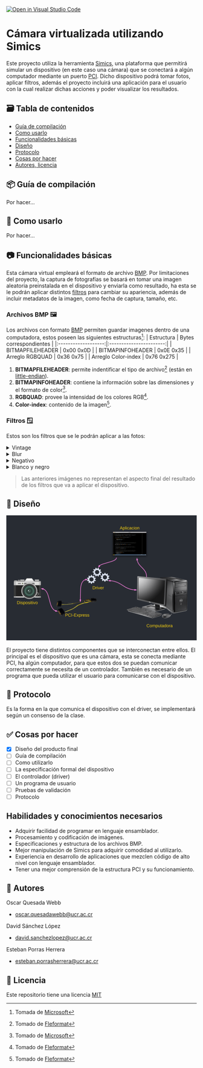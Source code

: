 [![Open in Visual Studio Code](https://classroom.github.com/assets/open-in-vscode-c66648af7eb3fe8bc4f294546bfd86ef473780cde1dea487d3c4ff354943c9ae.svg)](https://classroom.github.com/online_ide?assignment_repo_id=7705717&assignment_repo_type=AssignmentRepo)


# Cámara virtualizada utilizando Simics
Este proyecto utiliza la herramienta [Simics](https://www.intel.com/content/www/us/en/developer/articles/tool/simics-simulator.html), una plataforma que permitirá simular un dispositivo (en este caso una cámara) que se conectará a algún computador mediante un puerto [PCI](https://pcisig.com/specifications). Dicho dispositivo podrá tomar fotos, aplicar filtros, además el proyecto incluirá una aplicación para el usuario con la cual realizar dichas acciones y poder visualizar los resultados.


## 🗃️ Tabla de contenidos
- [Guía de compilación](#-guía-de-compilación)
- [Como usarlo](#-como-usarlo)
- [Funcionalidades básicas](#-funcionalidades-básicas)
- [Diseño](#-diseño)
- [Protocolo](#-protocolo)
- [Cosas por hacer](#-cosas-por-hacer)
- [Autores, licencia](#-autores)


## 📦 Guía de compilación
Por hacer...


## 🚀 Como usarlo
Por hacer...


## 📷 Funcionalidades básicas
Esta cámara virtual empleará el formato de archivo [BMP][1]. Por limitaciones del proyecto, la captura de fotografías se basará en tomar una imagen aleatoria preinstalada en el dispositivo y enviarla como resultado, ha esta se le podrán aplicar distintos [filtros](#filtros) para cambiar su apariencia, además de incluir metadatos de la imagen, como fecha de captura, tamaño, etc.

### Archivos BMP 🖼️
Los archivos con formato [BMP][1] permiten guardar imagenes dentro de una computadora, estos poseen las siguientes estructuras[^1]:
| Estructura          | Bytes correspondientes  |
|:-------------------:|:-----------------------:|
| BITMAPFILEHEADER    | 0x00 0x0D               |
| BITMAPINFOHEADER    | 0x0E 0x35               |
| Arreglo RGBQUAD     | 0x36 0x75               |
| Arreglo Color-index | 0x76 0x275              |  


1. **BITMAPFILEHEADER**: permite indentificar el tipo de archivo[^2] (están en [little-endian](https://www.techopedia.com/definition/12892/little-endian)).
2. **BITMAPINFOHEADER**: contiene la información sobre las dimensiones y el formato de color[^3].
3. **RGBQUAD**: provee la intensidad de los colores RGB[^2].
4. **Color-index**: contenido de la imagen[^2].

[^1]: Tomada de [Microsoft](https://docs.microsoft.com/en-us/windows/win32/gdi/bitmap-storage)
[^2]: Tomado de [Fleformat](https://docs.fileformat.com/image/bmp/)
[^3]: Tomado de [Microsoft](https://docs.microsoft.com/en-us/previous-versions//dd183376(v=vs.85))


### Filtros 🪟

Estos son los filtros que  se le podrán aplicar a las fotos:

[normal]: https://github.com/ECCIUCRLQ/proyecto-ode/blob/main/imagen_referencia_normal.jpg "Imagen de referencia normal"
[vintage]: https://github.com/ECCIUCRLQ/proyecto-ode/blob/main/imagen_referencia_vintage.jpg "Imagen de referencia con filtro vintage"
[blur]: https://github.com/ECCIUCRLQ/proyecto-ode/blob/main/imagen_referencia_blur.jpg "Imagen de referencia con filtro blur"
[negativo]: https://github.com/ECCIUCRLQ/proyecto-ode/blob/main/imagen_referencia_negativo.jpg "Imagen de referencia con filtro negativo"
[b&n]: https://github.com/ECCIUCRLQ/proyecto-ode/blob/main/imagen_referencia_b%26w.jpg "Imagen de referencia con filtro blanco y negro"

<details>
  <summary>Vintage</summary>
  
| ![alt text][normal] | ![alt text][vintage] |
|:-------------------:|:--------------------:|
  
  El filtro vintage le da una apariencia antigua a las fotos.
</details>

<details>
  <summary>Blur</summary>
  
| ![alt text][normal] | ![alt text][blur] |
|:-------------------:|:-----------------:|
  
  Este filtro genera un desenfoque artificial en toda la foto.
</details>

<details>
  <summary>Negativo</summary>
  
| ![alt text][normal] | ![alt text][negativo] |
|:-------------------:|:---------------------:|
  
  Con este filtro los blancos son tratados como negros y los negros como blancos.
</details>

<details>
  <summary>Blanco y negro</summary>
  
| ![alt text][normal] | ![alt text][b&n] |
|:-------------------:|:----------------:|
  
  Este filtro quita el color a las fotos.
</details>

> Las anteriores imágenes no representan el aspecto final del resultado de los filtros que va a aplicar el dispositivo.

## 🎨 Diseño
![alt text](https://github.com/ECCIUCRLQ/proyecto-ode/blob/main/dise%C3%B1o.png)


El proyecto tiene distintos componentes que se interconectan entre ellos. El principal es el dispositivo que es una cámara, esta se conecta mediante PCI, ha algún computador, para que estos dos se puedan comunicar correctamente se necesita de un controlador. También es necesario de un programa que pueda utilizar el usuario para comunicarse con el dispositivo.


## 🧮 Protocolo
Es la forma en la que comunica el dispositivo con el driver, se implementará según un consenso de la clase.
## ✅ Cosas por hacer
- [X] Diseño del producto final
- [ ] Guía de compilación
- [ ] Como utilizarlo
- [ ] La especificación formal del dispositivo
- [ ] El controlador (driver)
- [ ] Un programa de usuario
- [ ] Pruebas de validación 
- [ ] Protocolo

## Habilidades y conocimientos necesarios
- Adquirir facilidad de programar en lenguaje ensamblador.
- Procesamiento y codificación de imágenes.
- Especificaciones y estructura de los archivos BMP.
- Mejor manipulación de Simics para adquirir comodidad al utilizarlo.
- Experiencia en desarrollo de aplicaciones que mezclen código de alto nivel con lenguaje ensamblador.
- Tener una mejor comprensión de la estructura PCI y su funcionamiento.

## 👤 Autores
Oscar Quesada Webb
- oscar.quesadawebb@ucr.ac.cr


David Sánchez López
- david.sanchezlopez@ucr.ac.cr


Esteban Porras Herrera
- esteban.porrasherrera@ucr.ac.cr


## 📝 Licencia
Este repositorio tiene una licencia [MIT](LICENSE)

[1]: https://docs.microsoft.com/en-us/windows/win32/gdi/bitmaps
